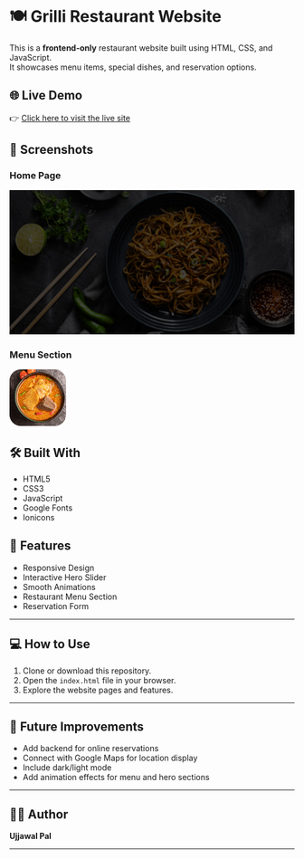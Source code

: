 # 🍽️ Grilli Restaurant Website

This is a **frontend-only** restaurant website built using HTML, CSS, and JavaScript.  
It showcases menu items, special dishes, and reservation options.

## 🌐 Live Demo
👉 [Click here to visit the live site](https://ujjawalpal555.github.io/Restaurant-Website/)

## 📸 Screenshots
### Home Page
![Home Screenshot](assets/images/hero-slider-1.jpg)

### Menu Section
![Menu Screenshot](assets/images/menu-1.png)

## 🛠️ Built With
- HTML5
- CSS3
- JavaScript
- Google Fonts
- Ionicons

## 🚀 Features
- Responsive Design  
- Interactive Hero Slider  
- Smooth Animations  
- Restaurant Menu Section  
- Reservation Form

---

## 💻 How to Use
1. Clone or download this repository.  
2. Open the `index.html` file in your browser.  
3. Explore the website pages and features.  

---

## 🚀 Future Improvements
- Add backend for online reservations  
- Connect with Google Maps for location display  
- Include dark/light mode  
- Add animation effects for menu and hero sections  

---

## 👨‍💻 Author
**Ujjawal Pal**  
  
---

